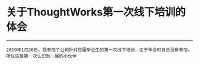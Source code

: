 # 关于ThoughtWorks第一次线下培训的体会
________
    2019年1月26日，我参加了公司针对应届毕业生的第一次线下培训，由于年会时自己没有参加，所以这是第一次认识到一届的小伙伴
